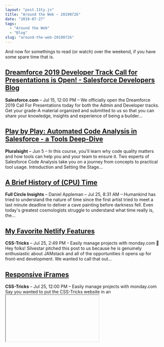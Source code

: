 ```yaml
---
layout: "post.11ty.js"
title: "Around the Web – 20190726"
date: "2019-07-27"
tags: 
  - "Around the Web"
  - "Blog"
slug: "around-the-web-20190726"
---
```


And now for somethings to read (or watch) over the weekend, if you have some spare time that is.

## [Dreamforce 2019 Developer Track Call for Presentations is Open! - Salesforce Developers Blog](http://r.socialstudio.radian6.com/ed95b5f3-3f10-4864-9780-faf07b6aeb80)

**Salesforce.com** – Jul 15, 12:00 PM – We officially open the Dreamforce 2019 Call For Presentations today for both the Admin and Developer tracks. Get your grade-A material organized and submitted to us so that you can share your knowledge, insights and experience of being a builder…

## [Play by Play: Automated Code Analysis in Salesforce - a Tools Deep-Dive](https://www.pluralsight.com/courses/play-by-play-automated-code-analysis-in-salesforce)

**Pluralsight** – Jun 5 – In this course, you'll learn why code quality matters and how tools can help you and your team to ensure it. Two experts of Salesforce Code Analysis take you on a journey from concepts to practical tool usage. Introduction and Setting the Stage…

## [A Brief History of (CPU) Time](https://fullcircleinsights.com/a-brief-history-of-cpu-time/)

**Full Circle Insights** – Daniel Appleman – Jul 25, 8:31 AM – Humankind has tried to understand the nature of time since the first artist tried to meet a last minute deadline to deliver a cave painting before darkness fell. Even today's greatest cosmologists struggle to understand what time really is, the…

## [My Favorite Netlify Features](https://css-tricks.com/my-favorite-netlify-features/)

**CSS-Tricks** – Jul 25, 2:49 PM – Easily manage projects with monday.com 👋 Hey folks! Silvestar pitched this post to us because he is genuinely enthusiastic about JAMstack and all of the opportunities it opens up for front-end development. We wanted to call that out…

## [Responsive iFrames](https://css-tricks.com/responsive-iframes/)

**CSS-Tricks** – Jul 25, 12:00 PM – Easily manage projects with monday.com Say you wanted to put the CSS-Tricks website in an <iframe>. You'd do that like this: Without any other styling, you'd get a rectangle that is 300x150 pixels in size. That's not even in the User Agent…

## [CSS :focus-within](https://davidwalsh.name/css-focus-within)

**David Walsh Blog** – David Walsh – Jun 25, 5:47 AM – Using:hover to display additional information or elements is a very useful technique but a big drawback to using the hover pseudo-class is that they are usually not accessibility-friendly. Not everyone uses a mouse and some users have visual…

##   
Till Next Week

Want to share something? Let me know by leaving a comment below or emailing [brett@wipdeveloper.com](mailto:brett@wipdeveloper.com)  or following and tell me on [Twitter/BrettMN](https://twitter.com/BrettMN).

Don’t forget to sign up for **[The Weekly Stand-Up!](https://wipdeveloper.wpcomstaging.com/newsletter/)** to receive free the [WIPDeveloper.com](https://wipdeveloper.wpcomstaging.com/) weekly newsletter every Sunday

